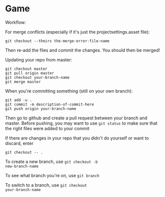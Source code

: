 # Game

Workflow:

For merge conflicts (especially if it's just the projectsettings.asset file):
    
    git checkout --theirs the-merge-error-file-name

Then re-add the files and commit the changes. You should then be merged!

Updating your repo from master:

    git checkout master
    git pull origin master
    git checkout your-branch-name
    git merge master
  
When you're committing something (still on your own branch):

    git add -u .
    git commit -m description-of-commit-here
    git push origin your-branch-name
  
Then go to github and create a pull request between your branch and master. Before pushing, you may want to use <code>git status</code> to make sure that the right files were added to your commit

If there are changes in your repo that you didn't do yourself or want to discard, enter
    
    git checkout -- .

To create a new branch, use <code>git checkout -b new-branch-name</code>

To see what branch you're on, use <code>git branch</code>

To switch to a branch, use <code>git checkout your-branch-name</code>

